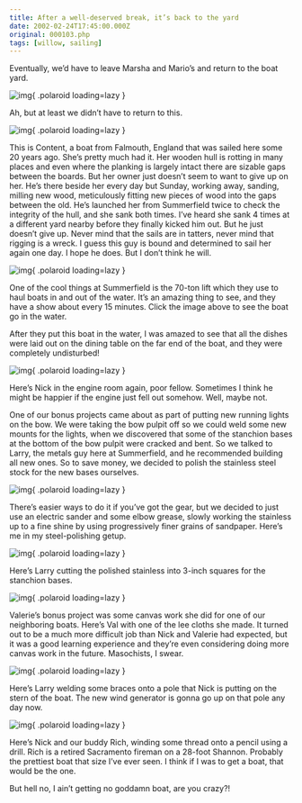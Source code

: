 ```yaml
---
title: After a well-deserved break, it’s back to the yard
date: 2002-02-24T17:45:00.000Z
original: 000103.php
tags: [willow, sailing]
---
```


Eventually, we’d have to leave Marsha and Mario’s and return to the boat yard.

![img](./content2.jpg){ .polaroid loading=lazy }

Ah, but at least we didn’t have to return to this.

![img](./content1.jpg){ .polaroid loading=lazy }

This is Content, a boat from Falmouth, England that was sailed here some 20 years ago. She’s pretty much had it. Her wooden hull is rotting in many places and even where the planking is largely intact there are sizable gaps between the boards. But her owner just doesn’t seem to want to give up on her. He’s there beside her every day but Sunday, working away, sanding, milling new wood, meticulously fitting new pieces of wood into the gaps between the old. He’s launched her from Summerfield twice to check the integrity of the hull, and she sank both times. I’ve heard she sank 4 times at a different yard nearby before they finally kicked him out. But he just doesn’t give up. Never mind that the sails are in tatters, never mind that rigging is a wreck. I guess this guy is bound and determined to sail her again one day. I hope he does. But I don’t think he will.

![img](./lift-0.jpg){ .polaroid loading=lazy }

One of the cool things at Summerfield is the 70-ton lift which they use to haul boats in and out of the water. It’s an amazing thing to see, and they have a show about every 15 minutes. Click the image above to see the boat go in the water.

After they put this boat in the water, I was amazed to see that all the dishes were laid out on the dining table on the far end of the boat, and they were completely undisturbed!

![img](./nick-engine.jpg){ .polaroid loading=lazy }

Here’s Nick in the engine room again, poor fellow. Sometimes I think he might be happier if the engine just fell out somehow. Well, maybe not.

One of our bonus projects came about as part of putting new running lights on the bow. We were taking the bow pulpit off so we could weld some new mounts for the lights, when we discovered that some of the stanchion bases at the bottom of the bow pulpit were cracked and bent. So we talked to Larry, the metals guy here at Summerfield, and he recommended building all new ones. So to save money, we decided to polish the stainless steel stock for the new bases ourselves.

![img](./pascal-polishing.jpg){ .polaroid loading=lazy }

There’s easier ways to do it if you’ve got the gear, but we decided to just use an electric sander and some elbow grease, slowly working the stainless up to a fine shine by using progressively finer grains of sandpaper. Here’s me in my steel-polishing getup.

![img](./larry-cuts.jpg){ .polaroid loading=lazy }

Here’s Larry cutting the polished stainless into 3-inch squares for the stanchion bases.

![img](./valerie-canvas.jpg){ .polaroid loading=lazy }

Valerie’s bonus project was some canvas work she did for one of our neighboring boats. Here’s Val with one of the lee cloths she made. It turned out to be a much more difficult job than Nick and Valerie had expected, but it was a good learning experience and they’re even considering doing more canvas work in the future. Masochists, I swear.

![img](./larry-weld-a.jpg){ .polaroid loading=lazy }

Here’s Larry welding some braces onto a pole that Nick is putting on the stern of the boat. The new wind generator is gonna go up on that pole any day now.

![img](./nick-rich.jpg){ .polaroid loading=lazy }

Here’s Nick and our buddy Rich, winding some thread onto a pencil using a drill. Rich is a retired Sacramento fireman on a 28-foot Shannon. Probably the prettiest boat that size I’ve ever seen. I think if I was to get a boat, that would be the one.

But hell no, I ain’t getting no goddamn boat, are you crazy?!
